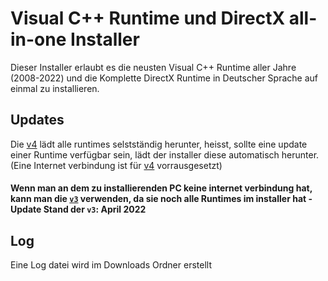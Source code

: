 # Visual C++ Runtime und DirectX all-in-one Installer
Dieser Installer erlaubt es die neusten Visual C++ Runtime aller Jahre (2008-2022) und die Komplette DirectX Runtime in Deutscher Sprache auf einmal zu installieren.

## Updates
Die [v4](https://github.com/MarcBeast/VC-Runtime-und-DirectX-all-in-one-Installer/releases/latest) lädt alle runtimes selstständig herunter, heisst, sollte eine update einer Runtime verfügbar sein, lädt der installer diese automatisch herunter. (Eine Internet verbindung ist für [v4](https://github.com/MarcBeast/VC-Runtime-und-DirectX-all-in-one-Installer/releases/latest) vorrausgesetzt)

#### Wenn man an dem zu installierenden PC keine internet verbindung hat, kann man die [`v3`](https://github.com/MarcBeast/VC-Runtime-und-DirectX-all-in-one-Installer/releases/tag/v3) verwenden, da sie noch alle Runtimes im installer hat - Update Stand der `v3`: April 2022

## Log
Eine Log datei wird im Downloads Ordner erstellt
